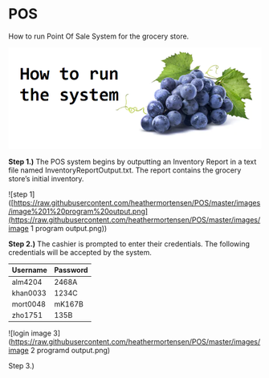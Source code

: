 # POS
How to run Point Of Sale System for the grocery store.

![grocery grapes](https://raw.githubusercontent.com/heathermortensen/POS/master/images/grapes.png)

**Step 1.)** The POS system begins by outputting an Inventory Report in a text file named InventoryReportOutput.txt. The report contains the grocery store’s initial inventory.

![step 1]([https://raw.githubusercontent.com/heathermortensen/POS/master/images/image%201%20program%20output.png](https://raw.githubusercontent.com/heathermortensen/POS/master/images/image 1 program output.png))



**Step 2.)** The cashier is prompted to enter their credentials. The following credentials will be accepted by the system.

| Username | Password |
| -------- | -------- |
| alm4204  | 2468A    |
| khan0033 | 1234C    |
| mort0048 | mK167B   |
| zho1751  | 135B     |

![login image 3](https://raw.githubusercontent.com/heathermortensen/POS/master/images/image 2 programd output.png)



Step 3.) 